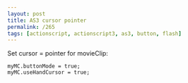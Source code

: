 ```yaml
---
layout: post
title: AS3 cursor pointer
permalink: /265
tags: [actionscript, actionscript3, as3, button, flash]
---
```


Set cursor = pointer for movieClip:


    myMC.buttonMode = true;
    myMC.useHandCursor = true;

